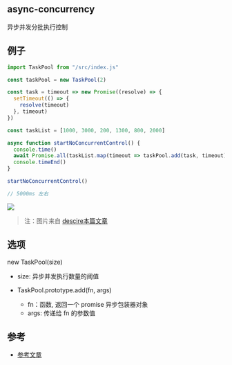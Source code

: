 ## async-concurrency

异步并发分批执行控制

## 例子

```js
import TaskPool from "/src/index.js"

const taskPool = new TaskPool(2)

const task = timeout => new Promise((resolve) => {
  setTimeout(() => {
    resolve(timeout)
  }, timeout)
})

const taskList = [1000, 3000, 200, 1300, 800, 2000]

async function startNoConcurrentControl() {
  console.time()
  await Promise.all(taskList.map(timeout => taskPool.add(task, timeout)))
  console.timeEnd()
}

startNoConcurrentControl()

// 5000ms 左右
```

![](https://tva1.sinaimg.cn/large/0081Kckwly1gm9okoukw7j30y70a474h.jpg)

> 注：图片来自 [descire本篇文章](https://juejin.cn/post/6912220538286899207)

## 选项
new TaskPool(size)
 - size: 异步并发执行数量的阈值
 
 - TaskPool.prototype.add(fn, args) 
    - fn：函数, 返回一个 promise 异步包装器对象
    - args: 传递给 fn 的参数值
   
## 参考

- [参考文章](https://juejin.cn/post/6912220538286899207)
